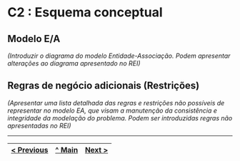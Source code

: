 # C2 : Esquema conceptual

## Modelo E/A
_(Introduzir o diagrama do modelo Entidade-Associação. Podem apresentar alterações ao diagrama apresentado no REI)_

## Regras de negócio adicionais (Restrições)
_(Apresentar uma lista detalhada das regras e restrições não possíveis de representar no modelo EA, que visam a manutenção da consistência e integridade da modelação do problema. Podem ser introduzidas regras não apresentadas no REI)_

---
[< Previous](rebd01.md) | [^ Main](https://github.com/leonorVicente/tcm21-sibd-g10/) | [Next >](rebd03.md)
:--- | :---: | ---: 
